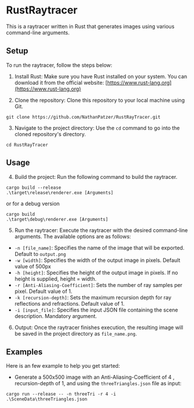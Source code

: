# RustRaytracer

This is a raytracer written in Rust that generates images using various command-line arguments.

## Setup

To run the raytracer, follow the steps below:

1. Install Rust: Make sure you have Rust installed on your system. You can download it from the official website: [https://www.rust-lang.org](https://www.rust-lang.org)

2. Clone the repository: Clone this repository to your local machine using Git.
```
git clone https://github.com/NathanPatzer/RustRayTracer.git
```
3. Navigate to the project directory: Use the `cd` command to go into the cloned repository's directory.
```
cd RustRayTracer
```
## Usage
4. Build the project: Run the following command to build the raytracer.
```
cargo build --release
.\target\release\renderer.exe [Arguments]
```
or for a debug version
```
cargo build
.\target\debug\renderer.exe [Arguments]
```

5. Run the raytracer: Execute the raytracer with the desired command-line arguments. The available options are as follows:

- `-n [file_name]`: Specifies the name of the image that will be exported. Default to `output.png`
- `-w [width]`: Specifies the width of the output image in pixels. Default value of 500px
- `-h [height]`: Specifies the height of the output image in pixels. If no height is supplied, height = width.
- `-r [Anti-Aliasing-Coefficient]`: Sets the number of ray samples per pixel. Default value of 1.
- `-k [recursion-depth]`: Sets the maximum recursion depth for ray reflections and refractions. Default value of 1.
- `-i [input_file]`: Specifies the input JSON file containing the scene description. Mandatory argument.

6. Output: Once the raytracer finishes execution, the resulting image will be saved in the project directory as `file_name.png`.

## Examples

Here is an few example to help you get started:

- Generate a 500x500 image with an Anti-Aliasing-Coefficient of 4 , recursion-depth of 1, and using the `threeTriangles.json` file as input:
```
cargo run --release -- -n threeTri -r 4 -i .\SceneData\threeTriangles.json
```